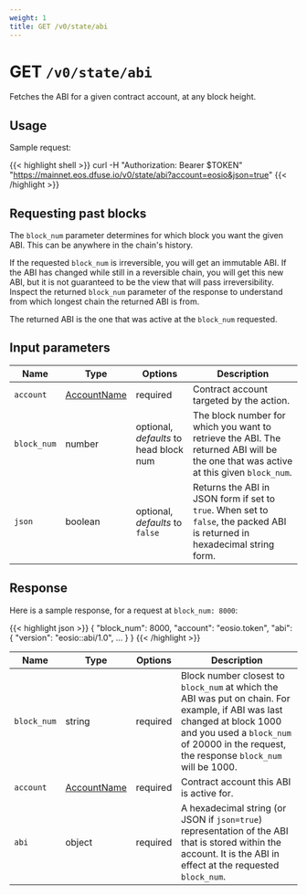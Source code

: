```yaml
---
weight: 1
title: GET /v0/state/abi
---
```


# GET `/v0/state/abi`

Fetches the ABI for a given contract account, at any block height.


## Usage

Sample request:

{{< highlight shell >}}
curl -H "Authorization: Bearer $TOKEN" \
    "https://mainnet.eos.dfuse.io/v0/state/abi?account=eosio&json=true"
{{< /highlight >}}

## Requesting past blocks

The `block_num` parameter determines for which block you want the given
ABI. This can be anywhere in the chain's history.

If the requested `block_num` is irreversible, you will get an
immutable ABI. If the ABI has changed while still in a reversible
chain, you will get this new ABI, but it is not guaranteed to be the view
that will pass irreversibility. Inspect the returned `block_num` parameter
of the response to understand from which longest chain the returned ABI is from.

The returned ABI is the one that was active at the `block_num` requested.

## Input parameters

Name | Type | Options | Description
-----|------|---------|------------
`account` | [AccountName](#type-AccountName) | required | Contract account targeted by the action.
`block_num` | number | optional, _defaults_ to head block num | The block number for which you want to retrieve the ABI. The returned ABI will be the one that was active at this given `block_num`.
`json` | boolean | optional, _defaults_ to `false` | Returns the ABI in JSON form if set to `true`. When set to `false`, the packed ABI is returned in hexadecimal string form.

## Response

Here is a sample response, for a request at `block_num: 8000`:

{{< highlight json >}}
{
  "block_num": 8000,
  "account": "eosio.token",
  "abi": {
    "version": "eosio::abi/1.0",
    ...
  }
}
{{< /highlight >}}

Name | Type | Options | Description
-----|------|---------|------------
`block_num` | string | required | Block number closest to `block_num` at which the ABI was put on chain. For example, if ABI was last changed at block 1000 and you used a `block_num` of 20000 in the request, the response `block_num` will be 1000.
`account` | [AccountName](#type-AccountName) | required | Contract account this ABI is active for.
`abi` | object | required | A hexadecimal string (or JSON if `json=true`) representation of the ABI that is stored within the account. It is the ABI in effect at the requested `block_num`.
